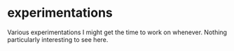 experimentations
================

Various experimentations I might get the time to work on whenever. Nothing particularly interesting to see here.
